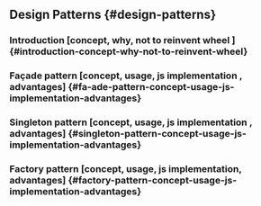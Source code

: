 ## Design Patterns {#design-patterns}

### Introduction [concept, why, not to reinvent wheel ] {#introduction-concept-why-not-to-reinvent-wheel}

### Façade pattern [concept, usage, js implementation , advantages] {#fa-ade-pattern-concept-usage-js-implementation-advantages}

### Singleton pattern [concept, usage, js implementation , advantages] {#singleton-pattern-concept-usage-js-implementation-advantages}

### Factory pattern [concept, usage, js implementation, advantages] {#factory-pattern-concept-usage-js-implementation-advantages}